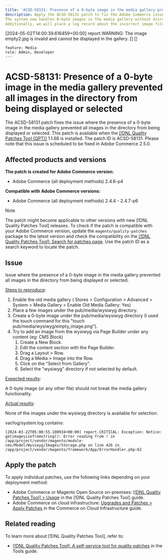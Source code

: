 ```yaml
---
title: 'ACSD-58131: Presence of a 0-byte image in the media gallery prevented all images in the directory from being displayed or selected'
description: Apply the ACSD-58131 patch to fix the Adobe Commerce issue where old media gallery fails to render images when a 0-byte image is placed in the directory.
The system now handles 0-byte images in the media gallery without disrupting functionality, allowing other images in the directory to be displayed and selected as expected.
Additionally, we will place a log record about the incorrect image file.

```
[2024-05-02T14:00:39.616459+00:00] report.WARNING: The image empty2.jpg is invalid and cannot be displayed in the gallery. [] []
```.
feature: Media
role: Admin, Developer
---
```


# ACSD-58131: Presence of a 0-byte image in the media gallery prevented all images in the directory from being displayed or selected

The ACSD-58131 patch fixes the issue where the presence of a 0-byte image in the media gallery prevented all images in the directory from being displayed or selected. This patch is available when the [[!DNL Quality Patches Tool (QPT)]](/help/tools/quality-patches-tool/quality-patches-tool-to-self-serve-quality-patches.md) 1.1.68 is installed. The patch ID is ACSD-58131. Please note that this issue is scheduled to be fixed in Adobe Commerce 2.5.0.

## Affected products and versions

**The patch is created for Adobe Commerce version:**

* Adobe Commerce (all deployment methods) 2.4.6-p4

**Compatible with Adobe Commerce versions:**

* Adobe Commerce (all deployment methods) 2.4.4 - 2.4.7-p6

>[!NOTE]
>
>The patch might become applicable to other versions with new [!DNL Quality Patches Tool] releases. To check if the patch is compatible with your Adobe Commerce version, update the `magento/quality-patches` package to the latest version and check the compatibility on the [[!DNL Quality Patches Tool]: Search for patches page](https://experienceleague.adobe.com/tools/commerce-quality-patches/index.html). Use the patch ID as a search keyword to locate the patch.

## Issue

Issue where the presence of a 0-byte image in the media gallery prevented all images in the directory from being displayed or selected.

<u>Steps to reproduce</u>:

1. Enable the old media gallery ( Stores > Configuration > Advanced > System > Media Gallery > Enable Old Media Gallery: Yes)
1. Place a few images under the pub/media/wysiwyg directory.
1. Create a 0-byte image under the pub/media/wysiwyg directory (I used the touch command for this "touch pub/media/wysiwyg/empty_image.png").
1. Try to add an image from the wysiwyg via Page Builder under any content (eg: CMS Block)
    1. Create a New Block.
    1. Edit the content section with the Page Builder.
    1. Drag a Layout > Row.
    1. Drag a Media > Image into the Row.
    1. Click on the "Select from Gallery".
    1. Select the "wysiwyg" directory if not selected by default.

<u>Expected results</u>:

A 0-byte image (or any other file) should not break the media gallery functionality.

<u>Actual results</u>:

None of the images under the wysiwyg directory is available for selection.

var/log/system.log contains:

```
[2024-03-22T05:00:55.100934+00:00] report.CRITICAL: Exception: Notice: getimagesizefromstring(): Error reading from ! in /app/project/vendor/magento/module-cms/Model/Wysiwyg/Images/Storage.php on line 426 in /app/project/vendor/magento/framework/App/ErrorHandler.php:62
```

## Apply the patch

To apply individual patches, use the following links depending on your deployment method:

* Adobe Commerce or Magento Open Source on-premises: [[!DNL Quality Patches Tool] > Usage](/help/tools/quality-patches-tool/usage.md) in the [!DNL Quality Patches Tool] guide.
* Adobe Commerce on cloud infrastructure: [Upgrades and Patches > Apply Patches](https://experienceleague.adobe.com/docs/commerce-cloud-service/user-guide/develop/upgrade/apply-patches.html) in the Commerce on Cloud Infrastructure guide.

## Related reading

To learn more about [!DNL Quality Patches Tool], refer to:

* [[!DNL Quality Patches Tool]: A self-service tool for quality patches](/help/tools/quality-patches-tool/quality-patches-tool-to-self-serve-quality-patches.md) in the Tools guide.